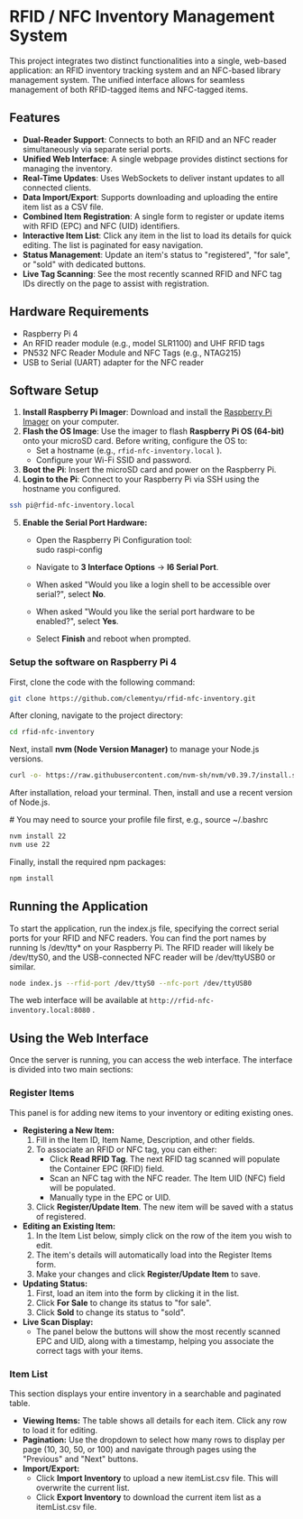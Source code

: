 # **RFID / NFC Inventory Management System**

This project integrates two distinct functionalities into a single, web-based application: an RFID inventory tracking system and an NFC-based library management system. The unified interface allows for seamless management of both RFID-tagged items and NFC-tagged items.

## **Features**

* **Dual-Reader Support**: Connects to both an RFID and an NFC reader simultaneously via separate serial ports.  
* **Unified Web Interface**: A single webpage provides distinct sections for managing the inventory.  
* **Real-Time Updates**: Uses WebSockets to deliver instant updates to all connected clients.  
* **Data Import/Export**: Supports downloading and uploading the entire item list as a CSV file.  
* **Combined Item Registration**: A single form to register or update items with RFID (EPC) and NFC (UID) identifiers.  
* **Interactive Item List**: Click any item in the list to load its details for quick editing. The list is paginated for easy navigation.  
* **Status Management**: Update an item's status to "registered", "for sale", or "sold" with dedicated buttons.  
* **Live Tag Scanning**: See the most recently scanned RFID and NFC tag IDs directly on the page to assist with registration.

## **Hardware Requirements**

* Raspberry Pi 4  
* An RFID reader module (e.g., model SLR1100) and UHF RFID tags  
* PN532 NFC Reader Module and NFC Tags (e.g., NTAG215)  
* USB to Serial (UART) adapter for the NFC reader

## **Software Setup**

1. **Install Raspberry Pi Imager**: Download and install the [Raspberry Pi Imager](https://www.raspberrypi.com/software/) on your computer.  
2. **Flash the OS Image**: Use the imager to flash **Raspberry Pi OS (64-bit)** onto your microSD card. Before writing, configure the OS to:  
   * Set a hostname (e.g., `rfid-nfc-inventory.local` ).  
   * Configure your Wi-Fi SSID and password.  
3. **Boot the Pi**: Insert the microSD card and power on the Raspberry Pi.  
4. **Login to the Pi**: Connect to your Raspberry Pi via SSH using the hostname you configured.  

```bash
ssh pi@rfid-nfc-inventory.local
```

5. **Enable the Serial Port Hardware:**  
   * Open the Raspberry Pi Configuration tool:  
     sudo raspi-config

   * Navigate to **3 Interface Options** \-\> **I6 Serial Port**.  
   * When asked "Would you like a login shell to be accessible over serial?", select **No**.  
   * When asked "Would you like the serial port hardware to be enabled?", select **Yes**.  
   * Select **Finish** and reboot when prompted.

### **Setup the software on Raspberry Pi 4**

First, clone the code with the following command:

```bash
git clone https://github.com/clementyu/rfid-nfc-inventory.git
```

After cloning, navigate to the project directory:

```bash
cd rfid-nfc-inventory
```

Next, install **nvm (Node Version Manager)** to manage your Node.js versions.

```bash
curl -o- https://raw.githubusercontent.com/nvm-sh/nvm/v0.39.7/install.sh | bash
```

After installation, reload your terminal. Then, install and use a recent version of Node.js.

\# You may need to source your profile file first, e.g., source \~/.bashrc  

```bash
nvm install 22  
nvm use 22
```

Finally, install the required npm packages:

```bash
npm install
```

## **Running the Application**

To start the application, run the index.js file, specifying the correct serial ports for your RFID and NFC readers. You can find the port names by running ls /dev/tty\* on your Raspberry Pi. The RFID reader will likely be /dev/ttyS0, and the USB-connected NFC reader will be /dev/ttyUSB0 or similar.

```bash
node index.js --rfid-port /dev/ttyS0 --nfc-port /dev/ttyUSB0
```

The web interface will be available at `http://rfid-nfc-inventory.local:8080` .

## **Using the Web Interface**

Once the server is running, you can access the web interface. The interface is divided into two main sections:

### **Register Items**

This panel is for adding new items to your inventory or editing existing ones.

* **Registering a New Item:**  
  1. Fill in the Item ID, Item Name, Description, and other fields.  
  2. To associate an RFID or NFC tag, you can either:  
     * Click **Read RFID Tag**. The next RFID tag scanned will populate the Container EPC (RFID) field.  
     * Scan an NFC tag with the NFC reader. The Item UID (NFC) field will be populated.  
     * Manually type in the EPC or UID.  
  3. Click **Register/Update Item**. The new item will be saved with a status of registered.  
* **Editing an Existing Item:**  
  1. In the Item List below, simply click on the row of the item you wish to edit.  
  2. The item's details will automatically load into the Register Items form.  
  3. Make your changes and click **Register/Update Item** to save.  
* **Updating Status:**  
  1. First, load an item into the form by clicking it in the list.  
  2. Click **For Sale** to change its status to "for sale".  
  3. Click **Sold** to change its status to "sold".  
* **Live Scan Display:**  
  * The panel below the buttons will show the most recently scanned EPC and UID, along with a timestamp, helping you associate the correct tags with your items.

### **Item List**

This section displays your entire inventory in a searchable and paginated table.

* **Viewing Items:** The table shows all details for each item. Click any row to load it for editing.  
* **Pagination:** Use the dropdown to select how many rows to display per page (10, 30, 50, or 100\) and navigate through pages using the "Previous" and "Next" buttons.  
* **Import/Export:**  
  * Click **Import Inventory** to upload a new itemList.csv file. This will overwrite the current list.  
  * Click **Export Inventory** to download the current item list as a itemList.csv file.